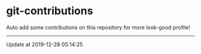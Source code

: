 # git-contributions

Auto add some contributions on this repository for more look-good profile!

---

Update at 2019-12-28 05:14:25
